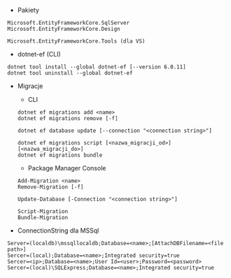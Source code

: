 * Pakiety
```
Microsoft.EntityFrameworkCore.SqlServer
Microsoft.EntityFrameworkCore.Design

Microsoft.EntityFrameworkCore.Tools (dla VS)
```

* dotnet-ef (CLI)
```
dotnet tool install --global dotnet-ef [--version 6.0.11]
dotnet tool uninstall --global dotnet-ef
```

* Migracje
  * CLI
  ```
  dotnet ef migrations add <name>
  dotnet ef migrations remove [-f]
  
  dotnet ef database update [--connection "<connection string>"]
  
  dotnet ef migrations script [<nazwa_migracji_od>]  [<nazwa_migracji_do>]
  dotnet ef migrations bundle
  ```
  * Package Manager Console
  ```
  Add-Migration <name>
  Remove-Migration [-f]
  
  Update-Database [-Connection "<connection string>"]
  
  Script-Migration
  Bundle-Migration
  ```
  
* ConnectionString dla MSSql
```
Server=(localdb)\mssqllocaldb;Database=<name>;[AttachDBFilename=<file path>]
Sercer=(local);Database=<name>;Integrated security=true
Sercer=<ip>;Database=<name>;User Id=<user>;Password=<password>
Sercer=(local)\SQLExpress;Database=<name>;Integrated security=true
```
